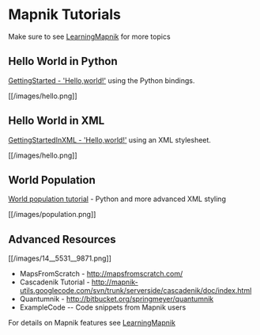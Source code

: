 # Mapnik Tutorials

Make sure to see [LearningMapnik](LearningMapnik) for more topics

## Hello World in Python

[GettingStarted - 'Hello,world!'](GettingStartedInPython) using the Python bindings.  

[[/images/hello.png]]

## Hello World in XML

[GettingStartedInXML - 'Hello,world!'](GettingStartedInXML) using an XML stylesheet.  

[[/images/hello.png]]

## World Population

[World population tutorial](World-population-tutorial) - Python and more advanced XML styling

[[/images/population.png]]

## Advanced Resources

[[/images/14__5531__9871.png]]

 * MapsFromScratch - http://mapsfromscratch.com/
 * Cascadenik Tutorial - http://mapnik-utils.googlecode.com/svn/trunk/serverside/cascadenik/doc/index.html
 * Quantumnik - http://bitbucket.org/springmeyer/quantumnik
 * ExampleCode -- Code snippets from Mapnik users

For details on Mapnik features see [LearningMapnik](LearningMapnik)
